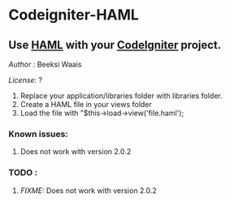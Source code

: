 # Codeigniter-HAML

## Use [HAML](http://haml-lang.com/) with your [CodeIgniter](http://codeigniter.com/) project.

*Author* : Beeksi Waais

*License*: ?

1. Replace your application/libraries folder with libraries folder.
2. Create a HAML file in your views folder
3. Load the file with "$this->load->view('file.haml');

### Known issues:
1. Does not work with version 2.0.2

### TODO :
1. *FIXME:* Does not work with version 2.0.2
